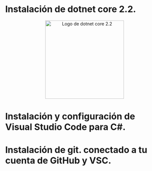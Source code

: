 <h1>Instalación de dotnet core 2.2.</h1>
<div align="center"><img src="https://upload.wikimedia.org/wikipedia/commons/thumb/e/ee/.NET_Core_Logo.svg/1200px-.NET_Core_Logo.svg.png" alt="Logo de dotnet core 2.2" width="250" height="250"></div>
<h1>Instalación y configuración de Visual Studio Code para C#.</h1>

<h1>Instalación de git. conectado a tu cuenta de GitHub y VSC.</h1>